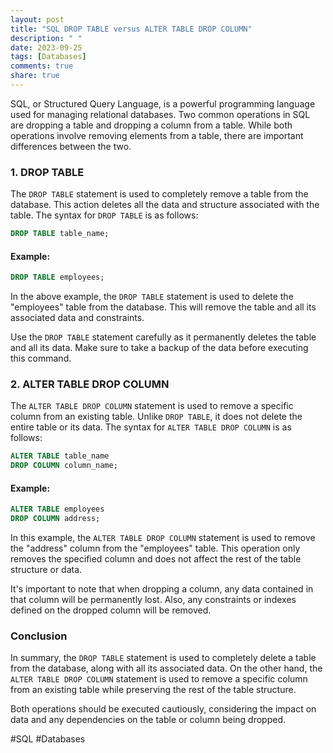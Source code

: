 ```yaml
---
layout: post
title: "SQL DROP TABLE versus ALTER TABLE DROP COLUMN"
description: " "
date: 2023-09-25
tags: [Databases]
comments: true
share: true
---
```


SQL, or Structured Query Language, is a powerful programming language used for managing relational databases. Two common operations in SQL are dropping a table and dropping a column from a table. While both operations involve removing elements from a table, there are important differences between the two.

### 1. DROP TABLE

The `DROP TABLE` statement is used to completely remove a table from the database. This action deletes all the data and structure associated with the table. The syntax for `DROP TABLE` is as follows:

```sql
DROP TABLE table_name;
```

#### Example:

```sql
DROP TABLE employees;
```

In the above example, the `DROP TABLE` statement is used to delete the "employees" table from the database. This will remove the table and all its associated data and constraints.

Use the `DROP TABLE` statement carefully as it permanently deletes the table and all its data. Make sure to take a backup of the data before executing this command.

### 2. ALTER TABLE DROP COLUMN

The `ALTER TABLE DROP COLUMN` statement is used to remove a specific column from an existing table. Unlike `DROP TABLE`, it does not delete the entire table or its data. The syntax for `ALTER TABLE DROP COLUMN` is as follows:

```sql
ALTER TABLE table_name
DROP COLUMN column_name;
```

#### Example:

```sql
ALTER TABLE employees
DROP COLUMN address;
```

In this example, the `ALTER TABLE DROP COLUMN` statement is used to remove the "address" column from the "employees" table. This operation only removes the specified column and does not affect the rest of the table structure or data.

It's important to note that when dropping a column, any data contained in that column will be permanently lost. Also, any constraints or indexes defined on the dropped column will be removed.

### Conclusion

In summary, the `DROP TABLE` statement is used to completely delete a table from the database, along with all its associated data. On the other hand, the `ALTER TABLE DROP COLUMN` statement is used to remove a specific column from an existing table while preserving the rest of the table structure.

Both operations should be executed cautiously, considering the impact on data and any dependencies on the table or column being dropped.

#SQL #Databases
